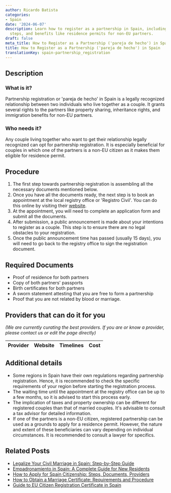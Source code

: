 ```yaml
---
author: Ricardo Batista
categories:
- Spain
date: '2024-06-07'
description: Learn how to register as a partnership in Spain, including required documents,
  steps, and benefits like residence permits for non-EU partners.
draft: false
meta_title: How to Register as a Partnership ('pareja de hecho') in Spain
title: How to Register as a Partnership ('pareja de hecho') in Spain
translationKey: spain-partnership_registration
---
```





## Description

### What is it?
Partnership registration or 'pareja de hecho' in Spain is a legally recognized relationship between two individuals who live together as a couple. It grants several rights to the partners like property sharing, inheritance rights, and immigration benefits for non-EU partners.

### Who needs it?
Any couple living together who want to get their relationship legally recognized can opt for partnership registration. It is especially beneficial for couples in which one of the partners is a non-EU citizen as it makes them eligible for residence permit.

## Procedure

1. The first step towards partnership registration is assembling all the necessary documents mentioned below.
2. Once you have all the documents ready, the next step is to book an appointment at the local registry office or 'Registro Civil'. You can do this online by visiting their [website](https://www.mjusticia.gob.es/).
3. At the appointment, you will need to complete an application form and submit all the documents.
4. After submission, a public announcement is made about your intentions to register as a couple. This step is to ensure there are no legal obstacles to your registration.
5. Once the public announcement time has passed (usually 15 days), you will need to go back to the registry office to sign the registration document.

## Required Documents

- Proof of residence for both partners
- Copy of both partners' passports
- Birth certificates for both partners
- A sworn statement attesting that you are free to form a partnership
- Proof that you are not related by blood or marriage.

## Providers that can do it for you

_(We are currently curating the best providers. If you are or know a provider, please contact us or edit the page directly)_

| Provider        |     Website     |     Timelines    |       Cost      |
| --------------- | --------------- |  :-------------: | :-------------: |

## Additional details

- Some regions in Spain have their own regulations regarding partnership registration. Hence, it is recommended to check the specific requirements of your region before starting the registration process.
- The waiting time until the appointment at the registry office can be up to a few months, so it is advised to start this process early.
- The implication of taxes and property ownership can be different for registered couples than that of married couples. It's advisable to consult a tax advisor for detailed information.
- If one of the partners is a non-EU citizen, registered partnership can be used as a grounds to apply for a residence permit. However, the nature and extent of these beneficiaries can vary depending on individual circumstances. It is recommended to consult a lawyer for specifics.


## Related Posts

- [Legalize Your Civil Marriage in Spain: Step-by-Step Guide](https://tramitit.com/guides/spain/civil_marriage_application/)
- [Empadronamiento in Spain: A Complete Guide for New Residents](https://tramitit.com/guides/spain/empadronamiento/)
- [How to Apply for Spain Citizenship: Steps, Documents, Providers](https://tramitit.com/guides/spain/citizenship_application/)
- [How to Obtain a Marriage Certificate: Requirements and Procedure](https://tramitit.com/guides/spain/marriage_certificate/)
- [Guide to EU Citizen Registration Certificate in Spain](https://tramitit.com/guides/spain/certificate_of_registration_of_eu_citizen/)